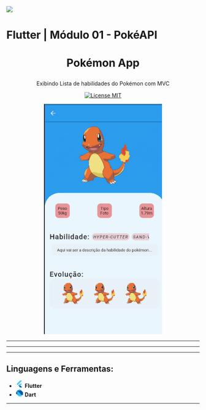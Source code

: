 ![](https://i.imgur.com/xG74tOh.png)

# Flutter | Módulo 01 - PokéAPI

<h1 align="center">

  <!-- <img src="github-screenshots/logo.png" alt="" width="120"> -->
   Pokémon App 
</h1>

<p align="center"> Exibindo Lista de habilidades do Pokémon com MVC
</p>

<p align="center">
  <a href="https://opensource.org/licenses/MIT">
    <img src="https://img.shields.io/badge/License-MIT-blue.svg" alt="License MIT">
  </a>
</p>  

[//]: # (Adicione seus gifs / imagens aqui:)

<p align="center"> 
  <img src="github/screenshots/abilities.gif" alt="demo" height="600"> 
</p>


<!-- <p align="center">
  <br>
  <img src="github/screenshots/home.png" alt="demo" height="500"> 
  
</p> -->


<hr />

<!-- ## **Informações:** -->
[//]: # (Descreva seu objetivo e o que foi usado no projeto:)

<!-- * Projeto criado com objetivo de desenvolver habilidades no desenvolvimento de aplicativos com Flutter.
* Minha principal dificuldade no desenvolvimento do projeto, foi fazer a recuperação dos dados para serem exibidos na tela.
* Foi usado estrutura `MVC + SetState` no projeto.
* OBS: Este projeto, não foi otimizado para IOs, porém pode rodar normalmente. -->

<!-- - **[THE MOVIE DB: Api](https://developers.themoviedb.org/3/getting-started/introduction)** - Foi usado API na requisição da lista de filmes, para serem consumidas no APP.  -->

<hr />

<!-- ## **Em breve:** -->
[//]: # (Descreva aqui se o app ainda esta em contrução:)

<!-- * Feature `MVVM`
* Feature `Streams`
* Feature `Paginação` -->

<hr />

<!-- ## **How to reach me:**
[//]: # (Adicione suas redes:)

[Instagram - Pessoal](https://www.instagram.com/dannbrandao_)

<hr /> -->

## **Linguagens e Ferramentas:**
[//]: # (Adicione os recursos do seu projeto aqui:)

- <code><img height="20" src="https://github.com/brandaoti/organizar-github/blob/main/img/flutter.png"></code> **Flutter**
- <code><img height="20" src="https://github.com/brandaoti/organizar-github/blob/main/img/dart.png"></code> **Dart**

<hr />

<!-- ## Iniciar Projeto -->
[//]: # (Descreva aqui a forma de usar / instalar seu projeto:)

<!-- 1° Clone este repo usando: git clone `https://github.com/brandaoti/movie-app.git` <br />
2° Mova-se para o diretório apropriado: `cd movie-app` <br />
3° digite `flutter run` para instalar as dependência e apk <br /> -->

<!-- * ### IMPORTANTE: antes do 3° passo, <strong>conectar um aparelho físico via cabo ou emulador</strong>. -->
        

<!-- ## License

 Este projeto está licenciado sob a Licença MIT - consulte a [LICENSE](https://choosealicense.com/licenses/mit/) página para detalhes. -->
